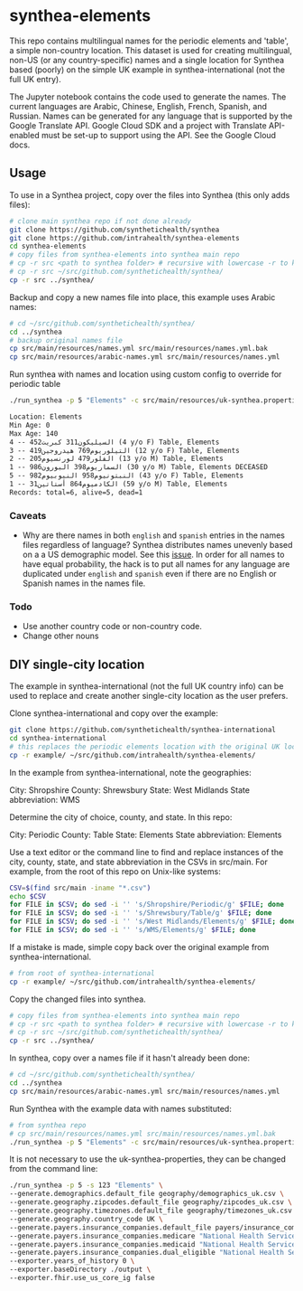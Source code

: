 # synthea-elements

This repo contains multilingual names for the periodic elements and 'table', a simple non-country location. This dataset is used for creating multilingual, non-US (or any country-specific) names and a single location for Synthea based (poorly) on the simple UK example in synthea-international (not the full UK entry).

The Jupyter notebook contains the code used to generate the names. The current languages are Arabic, Chinese, English, French, Spanish, and Russian. Names can be generated for any language that is supported by the Google Translate API. Google Cloud SDK and a project with Translate API-enabled must be set-up to support using the API. See the Google Cloud docs. 

## Usage

To use in a Synthea project, copy over the files into Synthea (this only adds files):

```sh
# clone main synthea repo if not done already
git clone https://github.com/synthetichealth/synthea
git clone https://github.com/intrahealth/synthea-elements
cd synthea-elements
# copy files from synthea-elements into synthea main repo
# cp -r src <path to synthea folder> # recursive with lowercase -r to keep src folder
# cp -r src ~/src/github.com/synthetichealth/synthea/
cp -r src ../synthea/
```

Backup and copy a new names file into place, this example uses Arabic names:
```sh
# cd ~/src/github.com/synthetichealth/synthea/
cd ../synthea
# backup original names file
cp src/main/resources/names.yml src/main/resources/names.yml.bak
cp src/main/resources/arabic-names.yml src/main/resources/names.yml
```

Run synthea with names and location using custom config to override for periodic table
```sh
./run_synthea -p 5 "Elements" -c src/main/resources/uk-synthea.properties
```

```txt
Location: Elements
Min Age: 0
Max Age: 140
4 -- السيليكون311 كبريت452 (4 y/o F) Table, Elements
3 -- التيلوريوم769 هيدروجين419 (12 y/o F) Table, Elements
2 -- الفلور479 لورنسيوم205 (13 y/o M) Table, Elements
1 -- السماريوم398 البورون986 (30 y/o M) Table, Elements DECEASED
5 -- النبتونيوم958 النيوبيوم982 (43 y/o F) Table, Elements
1 -- الكادميوم864 أستاتين31 (59 y/o M) Table, Elements
Records: total=6, alive=5, dead=1
```

### Caveats

* Why are there names in both `english` and `spanish` entries in the names files regardless of language? Synthea distributes names unevenly based on a a US demographic model. See this [issue](https://github.com/synthetichealth/synthea/issues/908#issuecomment-868730712). In order for all names to have equal probability, the hack is to put all names for any language are duplicated under `english` and `spanish` even if there are no English or Spanish names in the names file.

### Todo

* Use another country code or non-country code.
* Change other nouns

## DIY single-city location

The example in synthea-international (not the full UK country info) can be used to replace and create another single-city location as the user prefers.

Clone synthea-international and copy over the example:
```sh
git clone https://github.com/synthetichealth/synthea-international
cd synthea-international
# this replaces the periodic elements location with the original UK location
cp -r example/ ~/src/github.com/intrahealth/synthea-elements/
```

In the example from synthea-international, note the geographies:

City: Shropshire
County: Shrewsbury
State: West Midlands
State abbreviation: WMS

Determine the city of choice, county, and state. In this repo:

City: Periodic
County: Table
State: Elements
State abbreviation: Elements

Use a text editor or the command line to find and replace instances of the city, county, state, and state abbreviation in the CSVs in src/main. For example, from the root of this repo on Unix-like systems:

```sh
CSV=$(find src/main -iname "*.csv")
echo $CSV
for FILE in $CSV; do sed -i '' 's/Shropshire/Periodic/g' $FILE; done
for FILE in $CSV; do sed -i '' 's/Shrewsbury/Table/g' $FILE; done
for FILE in $CSV; do sed -i '' 's/West Midlands/Elements/g' $FILE; done
for FILE in $CSV; do sed -i '' 's/WMS/Elements/g' $FILE; done
```

If a mistake is made, simple copy back over the original example from synthea-international.
```sh
# from root of synthea-international
cp -r example/ ~/src/github.com/intrahealth/synthea-elements/
```

Copy the changed files into synthea.
```sh
# copy files from synthea-elements into synthea main repo
# cp -r src <path to synthea folder> # recursive with lowercase -r to keep src folder
# cp -r src ~/src/github.com/synthetichealth/synthea/
cp -r src ../synthea/
```

In synthea, copy over a names file if it hasn't already been done:
```sh
# cd ~/src/github.com/synthetichealth/synthea/
cd ../synthea
cp src/main/resources/arabic-names.yml src/main/resources/names.yml
```

Run Synthea with the example data with names substituted:

```sh
# from synthea repo
# cp src/main/resources/names.yml src/main/resources/names.yml.bak
./run_synthea -p 5 "Elements" -c src/main/resources/uk-synthea.properties
```

It is not necessary to use the uk-synthea-properties, they can be changed from the command line:

```bash
./run_synthea -p 5 -s 123 "Elements" \
--generate.demographics.default_file geography/demographics_uk.csv \
--generate.geography.zipcodes.default_file geography/zipcodes_uk.csv \
--generate.geography.timezones.default_file geography/timezones_uk.csv \
--generate.geography.country_code UK \
--generate.payers.insurance_companies.default_file payers/insurance_companies_uk.csv \
--generate.payers.insurance_companies.medicare "National Health Service" \
--generate.payers.insurance_companies.medicaid "National Health Service" \
--generate.payers.insurance_companies.dual_eligible "National Health Service" \
--exporter.years_of_history 0 \
--exporter.baseDirectory ./output \
--exporter.fhir.use_us_core_ig false
```

